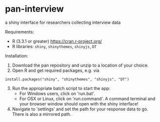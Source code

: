 pan-interview
===

a shiny interface for researchers collecting interview data

Requirements:
- R (3.3.1 or greater) https://cran.r-project.org/
- R libraries: `shiny`, `shinythemes`, `shinyjs`, `DT`

Installation:

1. Download the pan repository and unzip to a location of your choice.
2. Open R and get required packages, e.g. via
```
install.packages("shiny", "shinythemes", "shinyjs", "DT")
```
3. Run the appropriate batch script to start the app:
   * For Windows users, click on 'run.bat'.
   * For OSX or Linux, click on 'run.command'.
A command terminal and your browser window should open with the shiny interface!
4. Navigate to 'settings' and set the path for your response data to go. There is also a mirrored path.
